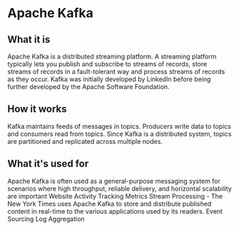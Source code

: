 # Apache Kafka
## What it is
Apache Kafka is a distributed streaming platform. A streaming platform typically lets you publish and subscribe to streams of records, store streams of records in a fault-tolerant way and process streams of records as they occur. Kafka was initially developed by LinkedIn before being further developed by the Apache Software Foundation.
## How it works
Kafka maintains feeds of messages in topics. Producers write data to topics and consumers read from topics. Since Kafka is a distributed system, topics are partitioned and replicated across multiple nodes.
## What it's used for
Apache Kafka is often used as a general-purpose messaging system for scenarios where high throughput, reliable delivery, and horizontal scalability are important
Website Activity Tracking
Metrics
Stream Processing - The New York Times uses Apache Kafka to store and distribute published content in real-time to the various applications used by its readers.
Event Sourcing
Log Aggregation
